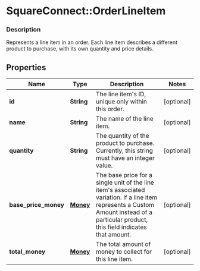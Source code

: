 # SquareConnect::OrderLineItem

### Description

Represents a line item in an order. Each line item describes a different product to purchase, with its own quantity and price details.

## Properties
Name | Type | Description | Notes
------------ | ------------- | ------------- | -------------
**id** | **String** | The line item&#39;s ID, unique only within this order. | [optional] 
**name** | **String** | The name of the line item. | [optional] 
**quantity** | **String** | The quantity of the product to purchase. Currently, this string must have an integer value. | [optional] 
**base_price_money** | [**Money**](Money.md) | The base price for a single unit of the line item&#39;s associated variation.  If a line item represents a Custom Amount instead of a particular product, this field indicates that amount. | [optional] 
**total_money** | [**Money**](Money.md) | The total amount of money to collect for this line item. | [optional] 


